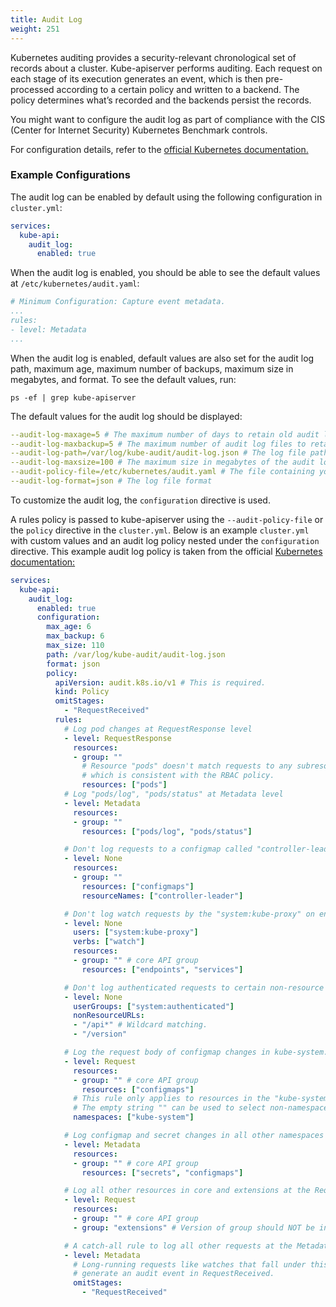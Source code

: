 ```yaml
---
title: Audit Log
weight: 251
---
```


Kubernetes auditing provides a security-relevant chronological set of records about a cluster. Kube-apiserver performs auditing. Each request on each stage of its execution generates an event, which is then pre-processed according to a certain policy and written to a backend. The policy determines what’s recorded and the backends persist the records.

You might want to configure the audit log as part of compliance with the CIS (Center for Internet Security) Kubernetes Benchmark controls.

For configuration details, refer to the [official Kubernetes documentation.](https://kubernetes.io/docs/tasks/debug-application-cluster/audit/)

### Example Configurations

The audit log can be enabled by default using the following configuration in `cluster.yml`:

```yaml
services:
  kube-api:
    audit_log:
      enabled: true
```

When the audit log is enabled, you should be able to see the default values at `/etc/kubernetes/audit.yaml`:

```yaml
# Minimum Configuration: Capture event metadata.
...
rules:
- level: Metadata
...
```

When the audit log is enabled, default values are also set for the audit log path, maximum age, maximum number of backups, maximum size in megabytes, and format. To see the default values, run:

```
ps -ef | grep kube-apiserver
```

The default values for the audit log should be displayed:

```yaml
--audit-log-maxage=5 # The maximum number of days to retain old audit log files
--audit-log-maxbackup=5 # The maximum number of audit log files to retain
--audit-log-path=/var/log/kube-audit/audit-log.json # The log file path that log backend uses to write audit events
--audit-log-maxsize=100 # The maximum size in megabytes of the audit log file before it gets rotated
--audit-policy-file=/etc/kubernetes/audit.yaml # The file containing your audit log rules
--audit-log-format=json # The log file format

```

To customize the audit log, the `configuration` directive is used.

A rules policy is passed to kube-apiserver using the `--audit-policy-file` or the `policy` directive in the `cluster.yml`. Below is an example `cluster.yml` with custom values and an audit log policy nested under the `configuration` directive. This example audit log policy is taken from the official [Kubernetes documentation:](https://kubernetes.io/docs/tasks/debug-application-cluster/audit/#audit-policy)

```yaml
services:
  kube-api:
    audit_log:
      enabled: true
      configuration:
        max_age: 6
        max_backup: 6
        max_size: 110
        path: /var/log/kube-audit/audit-log.json
        format: json
        policy:
          apiVersion: audit.k8s.io/v1 # This is required.
          kind: Policy
          omitStages:
            - "RequestReceived"
          rules:
            # Log pod changes at RequestResponse level
            - level: RequestResponse
              resources:
              - group: ""
                # Resource "pods" doesn't match requests to any subresource of pods,
                # which is consistent with the RBAC policy.
                resources: ["pods"]
            # Log "pods/log", "pods/status" at Metadata level
            - level: Metadata
              resources:
              - group: ""
                resources: ["pods/log", "pods/status"]

            # Don't log requests to a configmap called "controller-leader"
            - level: None
              resources:
              - group: ""
                resources: ["configmaps"]
                resourceNames: ["controller-leader"]

            # Don't log watch requests by the "system:kube-proxy" on endpoints or services
            - level: None
              users: ["system:kube-proxy"]
              verbs: ["watch"]
              resources:
              - group: "" # core API group
                resources: ["endpoints", "services"]

            # Don't log authenticated requests to certain non-resource URL paths.
            - level: None
              userGroups: ["system:authenticated"]
              nonResourceURLs:
              - "/api*" # Wildcard matching.
              - "/version"

            # Log the request body of configmap changes in kube-system.
            - level: Request
              resources:
              - group: "" # core API group
                resources: ["configmaps"]
              # This rule only applies to resources in the "kube-system" namespace.
              # The empty string "" can be used to select non-namespaced resources.
              namespaces: ["kube-system"]

            # Log configmap and secret changes in all other namespaces at the Metadata level.
            - level: Metadata
              resources:
              - group: "" # core API group
                resources: ["secrets", "configmaps"]

            # Log all other resources in core and extensions at the Request level.
            - level: Request
              resources:
              - group: "" # core API group
              - group: "extensions" # Version of group should NOT be included.

            # A catch-all rule to log all other requests at the Metadata level.
            - level: Metadata
              # Long-running requests like watches that fall under this rule will not
              # generate an audit event in RequestReceived.
              omitStages:
                - "RequestReceived"
```